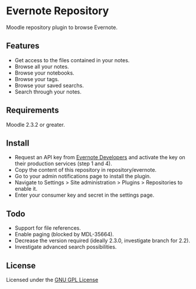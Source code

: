 Evernote Repository
===================

Moodle repository plugin to browse Evernote.

Features
--------

- Get access to the files contained in your notes.
- Browse all your notes.
- Browse your notebooks.
- Browse your tags.
- Browse your saved searchs.
- Search through your notes.

Requirements
------------

Moodle 2.3.2 or greater.

Install
-------

- Request an API key from [Evernote Developers](http://dev.evernote.com/documentation/cloud/) and activate the key on their production services (step 1 and 4).
- Copy the content of this repository in repository/evernote.
- Go to your admin notifications page to install the plugin.
- Navigate to Settings > Site administration > Plugins > Repositories to enable it.
- Enter your consumer key and secret in the settings page.

Todo
----

- Support for file references.
- Enable paging (blocked by MDL-35664).
- Decrease the version required (ideally 2.3.0, investigate branch for 2.2).
- Investigate advanced search possibilities.

License
-------

Licensed under the [GNU GPL License](http://www.gnu.org/copyleft/gpl.html)

